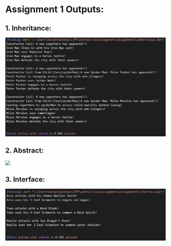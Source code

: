# Assignment 1 Outputs:
## 1. Inheritance: 
![](assets/Inheritance.png)

## 2. Abstract:
![](assets/Abstract.png)

## 3. Interface:
![](assets/Interface.png)